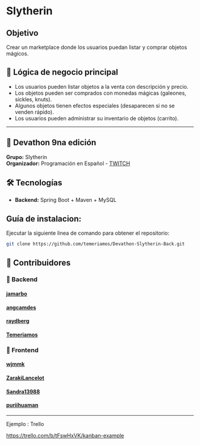 # Slytherin

## Objetivo
Crear un marketplace donde los usuarios puedan listar y comprar objetos mágicos.

## 🚀 Lógica de negocio principal
- Los usuarios pueden listar objetos a la venta con descripción y precio.
- Los objetos pueden ser comprados con monedas mágicas (galeones, sickles, knuts).
- Algunos objetos tienen efectos especiales (desaparecen si no se venden rápido).
- Los usuarios pueden administrar su inventario de objetos (carrito).

---

## 📌 Devathon 9na edición
**Grupo:** Slytherin  
**Organizador:** Programación en Español - [TWITCH](https://www.twitch.tv/programacion_es)

## 🛠️ Tecnologías
- **Backend:** Spring Boot + Maven + MySQL

## Guía de instalacion:

Ejecutar la siguiente linea de comando para obtener el repositorio:

```bash
git clone https://github.com/temeriamos/Devathon-Slytherin-Back.git
```


## 👥 Contribuidores

### 🔹 Backend
#### [jamarbo](https://github.com/jamarbo)  

#### [angcamdes](https://github.com/angcamdes)  

#### [raydberg](https://github.com/raydberg)  

#### [Temeriamos](https://github.com/Temeriamos) 

### 🔹 Frontend

#### [wjmmk](https://github.com/wjmmk)  

#### [ZarakiLancelot](https://github.com/ZarakiLancelot)  

#### [Sandra13988](https://github.com/Sandra13988)  

#### [puriihuaman](https://github.com/puriihuaman)

---

Ejemplo : Trello

https://trello.com/b/tFswHxVK/kanban-example
